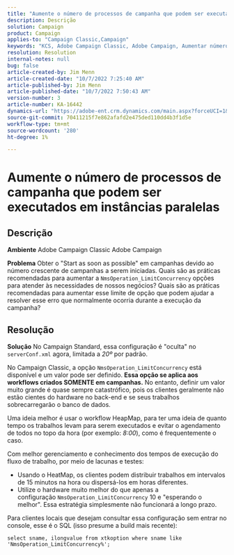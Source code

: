 ```yaml
---
title: "Aumente o número de processos de campanha que podem ser executados em instâncias paralelas"
description: Descrição
solution: Campaign
product: Campaign
applies-to: "Campaign Classic,Campaign"
keywords: "KCS, Adobe Campaign Classic, Adobe Campaign, Aumentar número, processos de campanha, instância, paralelo, práticas recomendadas"
resolution: Resolution
internal-notes: null
bug: false
article-created-by: Jim Menn
article-created-date: "10/7/2022 7:25:40 AM"
article-published-by: Jim Menn
article-published-date: "10/7/2022 7:50:43 AM"
version-number: 3
article-number: KA-16442
dynamics-url: "https://adobe-ent.crm.dynamics.com/main.aspx?forceUCI=1&pagetype=entityrecord&etn=knowledgearticle&id=e02dd439-1146-ed11-bba1-000d3a3064b8"
source-git-commit: 70411215f7e862afafd2e475ded110dd4b3f1d5e
workflow-type: tm+mt
source-wordcount: '280'
ht-degree: 1%

---
```


# Aumente o número de processos de campanha que podem ser executados em instâncias paralelas

## Descrição


<b>Ambiente</b>
Adobe Campaign Classic Adobe Campaign

<b>Problema</b>
Obter o &quot;Start as soon as possible&quot; em campanhas devido ao número crescente de campanhas a serem iniciadas.
Quais são as práticas recomendadas para aumentar a `NmsOperation_LimitConcurrency` opções para atender às necessidades de nossos negócios?
Quais são as práticas recomendadas para aumentar esse limite de opção que podem ajudar a resolver esse erro que normalmente ocorria durante a execução da campanha?


## Resolução


<b>Solução</b>
No Campaign Standard, essa configuração é &quot;oculta&quot; no `serverConf.xml` agora, limitada a *20º* por padrão.  

No Campaign Classic, a opção `NmsOperation_LimitConcurrency` está disponível e um valor pode ser definido.
<b>Essa opção se aplica aos workflows criados SOMENTE em campanhas.</b>
No entanto, definir um valor muito grande é quase sempre catastrófico, pois os clientes geralmente não estão cientes do hardware no back-end e se seus trabalhos sobrecarregarão o banco de dados.

Uma ideia melhor é usar o workflow HeapMap, para ter uma ideia de quanto tempo os trabalhos levam para serem executados e evitar o agendamento de todos no topo da hora (por exemplo: *8:00*), como é frequentemente o caso.

Com melhor gerenciamento e conhecimento dos tempos de execução do fluxo de trabalho, por meio de lacunas e testes:

- Usando o HeatMap, os clientes podem distribuir trabalhos em intervalos de 15 minutos na hora ou dispersá-los em horas diferentes.
- Utilize o hardware muito melhor do que apenas a configuração `NmsOperation_LimitConcurrency`  10 e &quot;esperando o melhor&quot;. Essa estratégia simplesmente não funcionará a longo prazo.


Para clientes locais que desejam consultar essa configuração sem entrar no console, esse é o SQL (isso presume a build mais recente):


```
select sname, ilongvalue from xtkoption where sname like 'NmsOperation_LimitConcurrency%';
```

